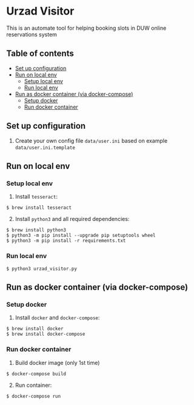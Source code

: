 # Urzad Visitor
This is an automate tool for helping booking slots in DUW online reservations system

## Table of contents
* [Set up configuration](#set-up-configuration)
* [Run on local env](#run-on-local-env)
  * [Setup local env](#setup-local-env)
  * [Run local env](#run-local-env)
* [Run as docker container (via docker\-compose)](#run-as-docker-container-via-docker-compose)
  * [Setup docker](#setup-docker)
  * [Run docker container](#run-docker-container)

## Set up configuration
1. Create your own config file `data/user.ini` based on example `data/user.ini.template`

## Run on local env
### Setup local env
1. Install `tesseract`:
```
$ brew install tesseract
```
2. Install `python3` and all required dependencies:
```
$ brew install python3
$ python3 -m pip install --upgrade pip setuptools wheel
$ python3 -m pip install -r requirements.txt
```
### Run local env
```
$ python3 urzad_visitor.py
```


## Run as docker container (via docker-compose)
### Setup docker
1. Install `docker` and `docker-compose`:
```
$ brew install docker
$ brew install docker-compose
```

### Run docker container
1. Build docker image (only 1st time)
```
$ docker-compose build
```
2. Run container:
```
$ docker-compose run
```